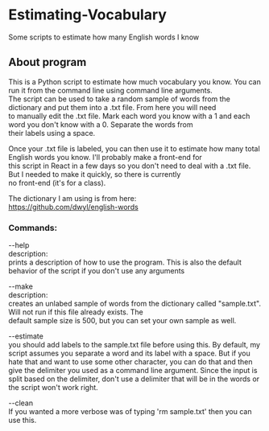 # Estimating-Vocabulary
Some scripts to estimate how many English words I know  
  
## About program
This is a Python script to estimate how much vocabulary you know.  You can run it from the command line using command line arguments.  
The script can be used to take a random sample of words from the dictionary and put them into a .txt file.  From here you will need  
to manually edit the .txt file.  Mark each word you know with a 1 and each word you don't know with a 0.  Separate the words from  
their labels using a space.  
  
Once your .txt file is labeled, you can then use it to estimate how many total English words you know.  I'll probably make a front-end for  
this script in React in a few days so you don't need to deal with a .txt file.  But I needed to make it quickly, so there is currently  
no front-end (it's for a class).  
  
The dictionary I am using is from here:  
https://github.com/dwyl/english-words  
  
### Commands:
  
  --help  
  description:  
  prints a description of how to use the program.  This is also the default behavior of the script if you don't use any arguments  
    
  --make <optional sample size argument>  
  description:  
  creates an unlabed sample of words from the dictionary called "sample.txt".  Will not run if this file already exists.  The  
  default sample size is 500, but you can set your own sample as well.  
    
  --estimate <optional argument for delimiter>  
  you should add labels to the sample.txt file before using this.  By default, my script assumes you separate a word and its label
  with a space.  But if you hate that and want to use some other character, you can do that and then give the delimiter you used as
  a command line argument.  Since the input is split based on the delimiter, don't use a delimiter that will be in the words or the
  script won't work right.
    
  --clean  
  If you wanted a more verbose was of typing 'rm sample.txt' then you can use this.  
